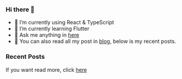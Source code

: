 ### Hi there 👋

<!--
**A-GG/A-GG** is a ✨ _special_ ✨ repository because its `README.md` (this file) appears on your GitHub profile.

Here are some ideas to get you started:

-->

- 🔭 I’m currently using React & TypeScript
- 🌱 I’m currently learning Flutter
- 💬 Ask me anything in [here](https://github.com/A-GG/A-GG/issues) 
- 📖 You can also read all my post in [blog](https://agg.me), below is my recent posts.

### Recent Posts
[comment]:<article-list>

[comment]:<article-list>


If you want read more, click [here](https://agg.me)
